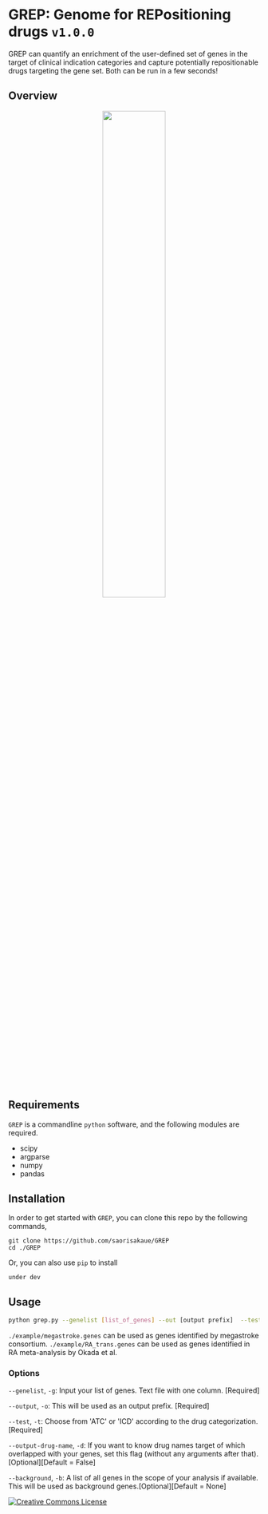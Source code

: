 # GREP: Genome for REPositioning drugs `v1.0.0`
GREP can quantify an enrichment of the user-defined set of genes in the target of clinical indication categories and capture potentially repositionable drugs targeting the gene set.
Both can be run in a few seconds!

## Overview

<div align="center">
<img src="https://raw.githubusercontent.com/saorisakaue/GREP/images/images/forWeb_Overview.png" width=50%>
</div>

## Requirements
`GREP` is a commandline `python` software, and the following modules are required.
- scipy
- argparse
- numpy
- pandas

## Installation
In order to get started with `GREP`, you can clone this repo by the following commands,
```{bash}
git clone https://github.com/saorisakaue/GREP
cd ./GREP
```
Or, you can also use `pip` to install
```{bash}
under dev
```

## Usage
```bash
python grep.py --genelist [list_of_genes] --out [output prefix]  --test [ATC or ICD]
```

`./example/megastroke.genes` can be used as genes identified by megastroke consortium.
`./example/RA_trans.genes` can be used as genes identified in RA meta-analysis by Okada et al.

### Options
`--genelist`, `-g`:  Input your list of genes. Text file with one column. [Required]

`--output`, `-o`:  This will be used as an output prefix. [Required]

`--test`, `-t`:  Choose from 'ATC' or 'ICD' according to the drug categorization. [Required]

`--output-drug-name`, `-d`:  If you want to know drug names target of which overlapped with your genes, set this flag (without any arguments after that).[Optional][Default = False]

`--background`, `-b`: A list of all genes in the scope of your analysis if available. This will be used as background genes.[Optional][Default = None]

<a rel="license" href="http://creativecommons.org/licenses/by-nc-nd/3.0/"><img alt="Creative Commons License" style="border-width:0" src="https://i.creativecommons.org/l/by-nc-nd/3.0/88x31.png" /></a><br />
